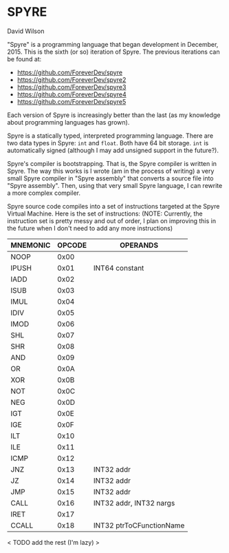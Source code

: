 # SPYRE
David Wilson

"Spyre" is a programming language that began development in December, 2015.  This is
the sixth (or so) iteration of Spyre.  The previous iterations can be found at:
+ https://github.com/ForeverDev/spyre
+ https://github.com/ForeverDev/spyre2
+ https://github.com/ForeverDev/spyre3
+ https://github.com/ForeverDev/spyre4
+ https://github.com/ForeverDev/spyre5

Each version of Spyre is increasingly better than the last (as my knowledge about
programming languages has grown).  

Spyre is a statically typed, interpreted programming language.  There are two
data types in Spyre: `int` and `float`.  Both have 64 bit storage.  `int` is
automatically signed (although I may add unsigned support in the future?).

Spyre's compiler is bootstrapping.  That is, the Spyre compiler is written 
in Spyre.  The way this works is I wrote (am in the process of writing) 
a very small Spyre compiler in "Spyre assembly" that converts a source file 
into "Spyre assembly".  Then, using that very small Spyre language, I can 
rewrite a more complex compiler.

Spyre source code compiles into a set of instructions targeted at the Spyre
Virtual Machine.  Here is the set of instructions: (NOTE: Currently, the 
instruction set is pretty messy and out of order, I plan on improving this
in the future when I don't need to add any more instructions)

MNEMONIC	| OPCODE	| OPERANDS  
----------- | --------- | --------  
NOOP		| 0x00		|		    
IPUSH		| 0x01		| INT64	constant
IADD		| 0x02		|
ISUB		| 0x03		|
IMUL		| 0x04		|
IDIV		| 0x05		|
IMOD		| 0x06		|
SHL			| 0x07		|
SHR			| 0x08		|
AND			| 0x09		|
OR			| 0x0A		|
XOR			| 0x0B		|
NOT			| 0x0C		|
NEG			| 0x0D		|
IGT			| 0x0E		|
IGE			| 0x0F		|
ILT			| 0x10		|
ILE			| 0x11		|
ICMP		| 0x12		|
JNZ			| 0x13		| INT32 addr
JZ			| 0x14		| INT32 addr
JMP			| 0x15		| INT32 addr
CALL		| 0x16		| INT32 addr, INT32 nargs
IRET		| 0x17		| 
CCALL		| 0x18		| INT32 ptrToCFunctionName
< TODO add the rest (I'm lazy) >
